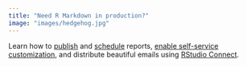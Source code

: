 ```yaml
---
title: "Need R Markdown in production?"
image: "images/hedgehog.jpg"
---
```


Learn how to <a href="https://docs.rstudio.com/connect/user/publishing/">publish</a> and <a href="https://docs.rstudio.com/connect/user/scheduling/">schedule</a> reports, <a href="https://docs.rstudio.com/connect/user/param-rmarkdown/">enable self-service customization</a>, and distribute beautiful emails using <a href='https://rstudio.com/products/connect'> RStudio Connect</a>.

   
